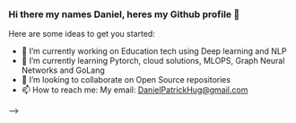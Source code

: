 ### Hi there my names Daniel, heres my Github profile 👋


Here are some ideas to get you started:

- 🔭 I’m currently working on Education tech using Deep learning and NLP
- 🌱 I’m currently learning Pytorch, cloud solutions, MLOPS, Graph Neural Networks and GoLang
- 👯 I’m looking to collaborate on Open Source repositories
- 📫 How to reach me: My email: DanielPatrickHug@gmail.com

-->
